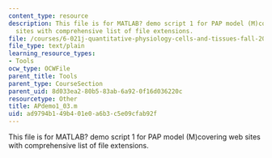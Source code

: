 ```yaml
---
content_type: resource
description: This file is for MATLAB? demo script 1 for PAP model (M)covering web
  sites with comprehensive list of file extensions.
file: /courses/6-021j-quantitative-physiology-cells-and-tissues-fall-2004/ad9794b149b401e0a6b3c5e09cfab92f_APdemo1_03.m
file_type: text/plain
learning_resource_types:
- Tools
ocw_type: OCWFile
parent_title: Tools
parent_type: CourseSection
parent_uid: 8d033ea2-80b5-83ab-6a92-0f16d036220c
resourcetype: Other
title: APdemo1_03.m
uid: ad9794b1-49b4-01e0-a6b3-c5e09cfab92f
---
```

This file is for MATLAB? demo script 1 for PAP model (M)covering web sites with comprehensive list of file extensions.

